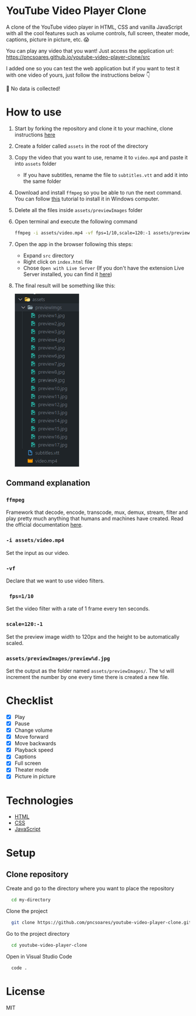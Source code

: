 # YouTube Video Player Clone

A clone of the YouTube video player in HTML, CSS and vanilla JavaScript with all the cool features such as volume controls, full screen, theater mode, captions, picture in picture, etc. 😱

You can play any video that you want! Just access the application url: https://pncsoares.github.io/youtube-video-player-clone/src

I added one so you can test the web application but if you want to test it with one video of yours, just follow the instructions below 👇

🙈 No data is collected!

# How to use

1. Start by forking the repository and clone it to your machine, clone instructions [here](#clone-repository)
1. Create a folder called `assets` in the root of the directory
1. Copy the video that you want to use, rename it to `video.mp4` and paste it into `assets` folder
   -  If you have subtitles, rename the file to `subtitles.vtt` and add it into the same folder
1. Download and install `ffmpeg` so you be able to run the next command. You can follow [this](https://www.geeksforgeeks.org/how-to-install-ffmpeg-on-windows/) tutorial to install it in Windows computer.
1. Delete all the files inside `assets/previewImages` folder
1. Open terminal and execute the following command
   ```bash
   ffmpeg -i assets/video.mp4 -vf fps=1/10,scale=120:-1 assets/previewImages/preview%d.jpg
   ```
1. Open the app in the browser following this steps:
   - Expand `src` directory
   - Right click on `index.html` file
   - Chose `Open with Live Server` (If you don't have the extension Live Server installed, you can find it [here](https://marketplace.visualstudio.com/items?itemName=ritwickdey.LiveServer))
1. The final result will be something like this:

   ![assets folder content](./.github/assets-folder-content.png)

## Command explanation

### `ffmpeg`
Framework that decode, encode, transcode, mux, demux, stream, filter and play pretty much anything that humans and machines have created. Read the official documentation [here](https://ffmpeg.org/about.html).

### `-i assets/video.mp4`
Set the input as our video.

### `-vf`
Declare that we want to use video filters.

### ` fps=1/10`
Set the video filter with a rate of 1 frame every ten seconds.

### `scale=120:-1`
Set the preview image width to 120px and the height to be automatically scaled.

### `assets/previewImages/preview%d.jpg`
Set the output as the folder named `assets/previewImages/`. The `%d` will increment the number by one every time there is created a new file.

# Checklist

- [x] Play
- [x] Pause
- [x] Change volume
- [x] Move forward
- [x] Move backwards
- [x] Playback speed
- [x] Captions
- [x] Full screen
- [x] Theater mode
- [x] Picture in picture

# Technologies

- [HTML](https://developer.mozilla.org/en-US/docs/Web/HTML)
- [CSS](https://developer.mozilla.org/en-US/docs/Web/CSS)
- [JavaScript](https://developer.mozilla.org/en-US/docs/Web/JavaScript)

# Setup

## Clone repository

Create and go to the directory where you want to place the repository

```bash
  cd my-directory
```

Clone the project

```bash
  git clone https://github.com/pncsoares/youtube-video-player-clone.git
```

Go to the project directory

```bash
  cd youtube-video-player-clone
```

Open in Visual Studio Code

```bash
  code .
```

# License

MIT